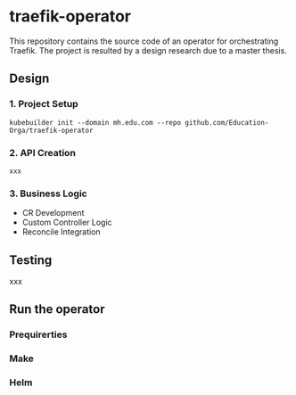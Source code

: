 # traefik-operator
This repository contains the source code of an operator for orchestrating Traefik.
The project is resulted by a design research due to a master thesis.

## Design
### 1. Project Setup
```shell
kubebuilder init --domain mh.edu.com --repo github.com/Education-Orga/traefik-operator
```

### 2. API Creation
```shell
xxx
```

### 3. Business Logic
- CR Development
- Custom Controller Logic
- Reconcile Integration

## Testing
xxx

## Run the operator
### Prequirerties

### Make 

### Helm